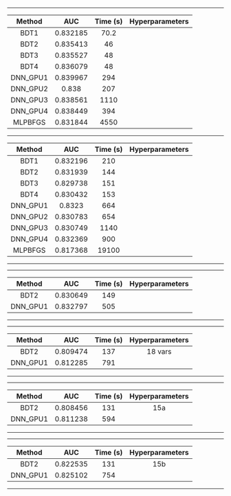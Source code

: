 
----------------------------------------

|Method|AUC|Time (s)|Hyperparameters|
|:---:|:---:|:---:|:---:|
| BDT1 | 0.832185 |	70.2 |	|
| BDT2 | 0.835413 | 46	|	|
| BDT3 | 0.835527 |	48 |	|
| BDT4 | 0.836079 |	48 |	|
| DNN_GPU1 | 0.839967 | 294 |	|
| DNN_GPU2 | 0.838 | 207	|	|
| DNN_GPU3 | 0.838561 |	1110 |	|
| DNN_GPU4 | 0.838449 | 394	|	|
| MLPBFGS | 0.831844 | 4550	|	|



----------------------------------------
|Method	|AUC	|Time (s)	|Hyperparameters	|
|:---:|:---:|:---:|:---:|
| BDT1	| 0.832196	| 210	| 	|
| BDT2	| 0.831939	| 144	| 	|
| BDT3	| 0.829738	| 151	| 	|
| BDT4	| 0.830432	| 153	| 	|
| DNN_GPU1	| 0.8323	| 664	| 	|
| DNN_GPU2	| 0.830783	| 654	| 	|
| DNN_GPU3	| 0.830749	| 1140	| 	|
| DNN_GPU4	| 0.832369	| 900	| 	|
| MLPBFGS	| 0.817368	| 19100	| 	|
----------------------------------------

----------------------------------------
|Method	|AUC	|Time (s)	|Hyperparameters	|
|:---:|:---:|:---:|:---:|
| BDT2	| 0.830649	| 149	| 	|
| DNN_GPU1	| 0.832797	| 505	| 	|
----------------------------------------

----------------------------------------
|Method	|AUC	|Time (s)	|Hyperparameters	|
|:---:|:---:|:---:|:---:|
| BDT2	| 0.809474	| 137	| 18 vars	|
| DNN_GPU1	| 0.812285	| 791	| 	|
----------------------------------------

----------------------------------------
|Method	|AUC	|Time (s)	|Hyperparameters	|
|:---:|:---:|:---:|:---:|
| BDT2	| 0.808456	| 131	| 15a	|
| DNN_GPU1	| 0.811238	| 594	| 	|
----------------------------------------

----------------------------------------
|Method	|AUC	|Time (s)	|Hyperparameters	|
|:---:|:---:|:---:|:---:|
| BDT2	| 0.822535	| 131	| 15b	|
| DNN_GPU1	| 0.825102	| 754	| 	|
----------------------------------------

